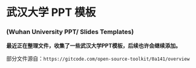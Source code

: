 # 武汉大学 PPT 模板
### (Wuhan University PPT/ Slides Templates)

**最近正在整理文件，收集了一些武汉大学PPT模板，后续也许会继续添加。**

部分文件源自：`https://gitcode.com/open-source-toolkit/0a141/overview`
